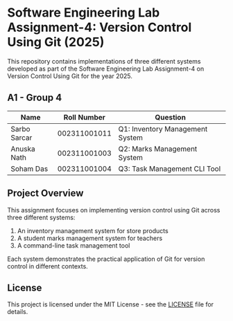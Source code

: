 # Software Engineering Lab Assignment-4: Version Control Using Git (2025)


This repository contains implementations of three different systems developed as part of the Software Engineering Lab Assignment-4 on Version Control Using Git for the year 2025.

## A1 - Group 4

| Name | Roll Number | Question |
|------|------------|----------|
| Sarbo Sarcar | 002311001011 | Q1: Inventory Management System |
| Anuska Nath | 002311001003 | Q2: Marks Management System |
| Soham Das | 002311001004 | Q3: Task Management CLI Tool |

## Project Overview

This assignment focuses on implementing version control using Git across three different systems:
1. An inventory management system for store products
2. A student marks management system for teachers
3. A command-line task management tool

Each system demonstrates the practical application of Git for version control in different contexts.

## License

This project is licensed under the MIT License - see the [LICENSE](LICENSE) file for details.
